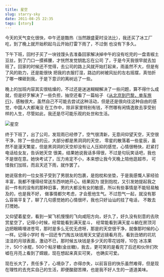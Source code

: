 ```yaml
---
title: 星空
slug: starry-sky
date: 2011-08-25 22:35
tags: [story]
---
```


今天的天气变化很快，中午还是酷热（当然跟盛夏时没法比），我还买了冰工厂吃，到了晚上就开始积起乌云开始打雷下雨了，不过倒
也没有下多久。

下午下班，回村子买了一块钱馒头去准备回家解决掉中午的没有吃完的一盘青椒土豆丝，到了门口一摸裤腰，才恍然发觉钥匙忘在公司
了，于是今天我很早就去加班了。回家的时候还不觉得，去公司的路上风就开始打起来，雨虽然不大，但是有了风的助力，还是能很快
把我的衣服打湿，路边的树被风扯的左右摇摆，真怕折了哪一棵砸到我，于是下意识的离树远了一些。

晚上的加班内容其实很枯燥的，不过还是迷迷糊糊解决了一些问题，算不得什么成就，但是好歹解决了一些负担，抽空还看了一篇帖子
《[从北京到巴黎，单车旅行][1]》，感触很大，虽然自己不可能去尝试这种活动，但是还是很向往这种自由的感觉，中国人大都淹没
在工作中，除非家里特别有钱，不然哪有闲情逸致去享受别样的人生，尽管如此，我还是尽可能乐观的处世和生活。

![星空](http://pic.yupoo.com/greatghoul_v/BjRMBO8R/custom.jpg)

终于下班了，出了公司，发现雨已经停了，空气很清新，无意间仰望天空，天空很干净，除了一些白的云，大部分都是黑洞洞的天空，
零星的散落着一些星辰，虽然不是漫天繁星，但是黑洞洞的天空却没有让人压抑的感觉，心情很畅快，赶紧打电话给女友，告诉她天空
很美，结果她说我话多得很，不过是句玩笑话吧，我也不是很在意。她快考试了，压力肯定不小，本来想让我今天晚上陪他逛超市，
可惜我们加班，而且天还下雨，就作罢了。

她说宿舍的一位女孩子受到了男朋友的包裹，是抱枕和坐垫，于是我感慨人家经验丰富，我都不懂得经常送东西哄她开心。结果因为
提到抱枕，又引发她提起我之前一件有的没有的那种旧事，男的大都没有女的敏感，所以有些事情是不能轻易触及的，也是我不好，
做事情都欠考虑，才会惹他生气。不过怨气一起，就没有那么容易平复了，聊了几句感觉她的心情很坏，我也只好讪讪的挂了电话，
不敢去打搅她。

又仰望着星空，看到一架飞机慢慢的飞向咸阳方向，好久了，好久没有刻意的去欣赏星空了，记得小时候，经常能看到满天星斗，
经常能看到满天星斗躺在房顶河边把眼睛埋进苍穹，那时是多么无忧无虑呀，那是的天空很干净，就像那时候的心一样。记得小学时
有一回还专门掏五块钱用天文望远镜看月亮，看到丑陋的坑坑洼洼的月球表面，激动不已，那时候五块钱是多少天的零花钱呀，10包
冰冻果汁，50个冰棍，500个粘牙糖(金丝糖)，我去，更可笑的是看完了后还和伙伴们吹嘘在月亮上看到了嫦娥，现在想起来真实可笑，
也确实可爱。

现在长大了，责任多了，心境杂了，亦得亦失，以前盲目的快乐虽然难得，但是现在理性的去充实自己的生活，即便酸甜苦辣，也是我不好人生的一道道美味。

[1]: http://btp.deray.org/

